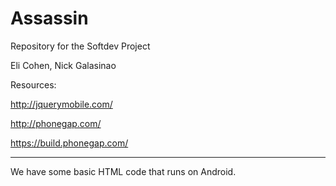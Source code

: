 Assassin
========

Repository for the Softdev Project

Eli Cohen, Nick Galasinao

Resources:

http://jquerymobile.com/

http://phonegap.com/

https://build.phonegap.com/

---------------------------------------------------------------------------------

We have some basic HTML code that runs on Android.
